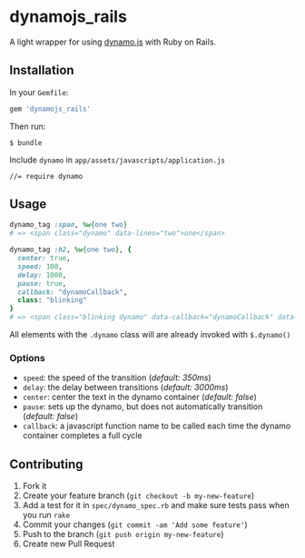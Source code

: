 # dynamojs_rails

A light wrapper for using [dynamo.js](http://jordanscales.com/dynamo/) with Ruby on Rails.

## Installation
In your `Gemfile`:

~~~Ruby
gem 'dynamojs_rails'
~~~

Then run:

~~~
$ bundle
~~~

Include `dynamo` in `app/assets/javascripts/application.js`

~~~
//= require dynamo
~~~

## Usage

~~~Ruby
dynamo_tag :span, %w{one two}
# => <span class="dynamo" data-lines="two">one</span>

dynamo_tag :h2, %w{one two}, {
  center: true,
  speed: 100,
  delay: 1000,
  pause: true,
  callback: "dynamoCallback",
  class: "blinking"
}
# => <span class="blinking dynamo" data-callback="dynamoCallback" data-center="true" data-delay="1000" data-lines="two" data-pause="true" data-speed="100">one</span>
~~~

All elements with the `.dynamo` class will are already invoked with `$.dynamo()`

### Options

* `speed`: the speed of the transition (*default: 350ms*)
* `delay`: the delay between transitions (*default: 3000ms*)
* `center`: center the text in the dynamo container (*default: false*)
* `pause`: sets up the dynamo, but does not automatically transition (*default: false*)
* `callback`: a javascript function name to be called each time the dynamo container completes a full cycle

## Contributing

1. Fork it
2. Create your feature branch (`git checkout -b my-new-feature`)
3. Add a test for it in `spec/dynamo_spec.rb` and make sure tests pass when you run `rake`
3. Commit your changes (`git commit -am 'Add some feature'`)
4. Push to the branch (`git push origin my-new-feature`)
5. Create new Pull Request
